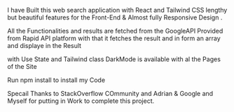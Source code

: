 I have Built this web search application with React and Tailwind CSS lengthy but beautiful features for the Front-End & Almost fully Responsive Design .

All the Functionalities and results are fetched from the GoogleAPI Provided from Rapid API platform with that it fetches the result and in form an array and displaye in the Result 

with Use State and Tailwind class DarkMode is available with al the Pages of the Site 

Run npm install to install my Code

Specail Thanks to StackOverflow COmmunity and Adrian & Google and Myself for putting in Work to complete this project.